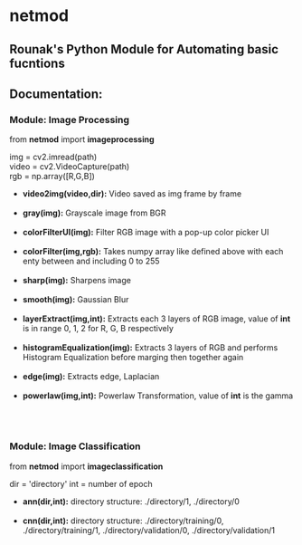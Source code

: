 # netmod
## Rounak's Python Module for Automating basic fucntions

## Documentation:

### Module: Image Processing </br>
from <b>netmod</b> import <b>imageprocessing</b>

  img = cv2.imread(path) </br>
  video = cv2.VideoCapture(path) </br>
  rgb = np.array([R,G,B]) </br>
  
  <ul>
  <li><b>video2img(video,dir):</b> Video saved as img frame by frame</li> </br>
  
  <li><b>gray(img):</b> Grayscale image from BGR</li> </br>
  
  <li><b>colorFilterUI(img):</b> Filter RGB image with a pop-up color picker UI</li> </br>
  
  <li><b>colorFilter(img,rgb):</b> Takes numpy array like defined above with each enty between and including 0 to 255</li> </br>
  
  <li><b>sharp(img):</b> Sharpens image</li> </br>
  
  <li><b>smooth(img):</b> Gaussian Blur</li> </br>
  
  <li><b>layerExtract(img,int):</b> Extracts each 3 layers of RGB image, value of <b>int</b> is in range 0, 1, 2 for R, G, B respectively</li> </br>
  
  <li><b>histogramEqualization(img):</b> Extracts 3 layers of RGB and performs Histogram Equalization before marging then together again</li> </br>
  
  <li><b>edge(img):</b> Extracts edge, Laplacian</li> </br>
  
  <li><b>powerlaw(img,int):</b> Powerlaw Transformation, value of <b>int</b> is the gamma</li> </br> 
</ul></br>


### Module: Image Classification </br>
from <b>netmod</b> import <b>imageclassification</b>

dir = 'directory'
int = number of epoch
</br>
<ul>
<li><b>ann(dir,int):</b> directory structure: ./directory/1, ./directory/0 </li></br>

<li><b>cnn(dir,int):</b> directory structure: ./directory/training/0, ./directory/training/1, ./directory/validation/0, ./directory/validation/1</li></br>
</ul>





